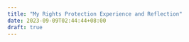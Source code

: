 ```yaml
---
title: "My Rights Protection Experience and Reflection"
date: 2023-09-09T02:44:44+08:00
draft: true
---
```



